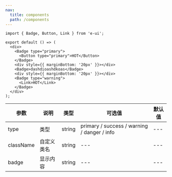 ```yaml
---
nav:
  title: components
  path: /components
---
```


```tsx
import { Badge, Button, Link } from 'e-ui';

export default () => (
  <div>
    <Badge type="primary">
      <Button type="primary">HOT</Button>
    </Badge>
    <div style={{ marginBottom: '20px' }}></div>
    <Badge>dashdioashdkoas</Badge>
    <div style={{ marginBottom: '20px' }}></div>
    <Badge type="warning">
      <Link>HOT</Link>
    </Badge>
  </div>
);
```

| 参数      | 说明       | 类型   | 可选值                                      | 默认值 |
| --------- | ---------- | ------ | ------------------------------------------- | ------ |
| type      | 类型       | string | primary / success / warning / danger / info | ---    |
| className | 自定义类名 | string | ---                                         | ---    |
| badge     | 显示内容   | string | ---                                         | ---    |
